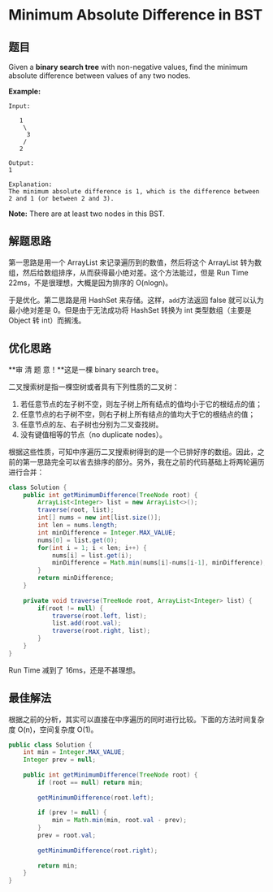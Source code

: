 # Minimum Absolute Difference in BST

## 题目

Given a **binary search tree** with non-negative values, find the minimum absolute difference between values of any two nodes.

**Example:**

```
Input:

   1
    \
     3
    /
   2

Output:
1

Explanation:
The minimum absolute difference is 1, which is the difference between 2 and 1 (or between 2 and 3).
```

**Note:** There are at least two nodes in this BST. 

## 解题思路

第一思路是用一个 ArrayList 来记录遍历到的数值，然后将这个 ArrayList 转为数组，然后给数组排序，从而获得最小绝对差。这个方法能过，但是 Run Time 22ms，不是很理想，大概是因为排序的 O(nlogn)。

于是优化。第二思路是用 HashSet 来存储。这样，`add`方法返回 false 就可以认为最小绝对差是 0。但是由于无法成功将 HashSet 转换为 int 类型数组（主要是 Object 转 int）而搁浅。

## 优化思路

**审 清 题 意！**这是一棵 binary search tree。

二叉搜索树是指一棵空树或者具有下列性质的二叉树：

1. 若任意节点的左子树不空，则左子树上所有结点的值均小于它的根结点的值；
2. 任意节点的右子树不空，则右子树上所有结点的值均大于它的根结点的值；
3. 任意节点的左、右子树也分别为二叉查找树。
4. 没有键值相等的节点（no duplicate nodes）。

根据这些性质，可知中序遍历二叉搜索树得到的是一个已排好序的数组。因此，之前的第一思路完全可以省去排序的部分。另外，我在之前的代码基础上将两轮遍历进行合并：

```java
class Solution {
    public int getMinimumDifference(TreeNode root) {
        ArrayList<Integer> list = new ArrayList<>();
        traverse(root, list);
        int[] nums = new int[list.size()];
        int len = nums.length;
        int minDifference = Integer.MAX_VALUE;
        nums[0] = list.get(0);
        for(int i = 1; i < len; i++) {
            nums[i] = list.get(i);
            minDifference = Math.min(nums[i]-nums[i-1], minDifference);
        }
        return minDifference;
    }
    
    private void traverse(TreeNode root, ArrayList<Integer> list) {
        if(root != null) {
            traverse(root.left, list);
            list.add(root.val);
            traverse(root.right, list);
        }
    }
}
```

Run Time 减到了 16ms，还是不甚理想。

## 最佳解法

根据之前的分析，其实可以直接在中序遍历的同时进行比较。下面的方法时间复杂度 O(n)，空间复杂度 O(1)。

```java
public class Solution {
    int min = Integer.MAX_VALUE;
    Integer prev = null;
    
    public int getMinimumDifference(TreeNode root) {
        if (root == null) return min;
        
        getMinimumDifference(root.left);
        
        if (prev != null) {
            min = Math.min(min, root.val - prev);
        }
        prev = root.val;
        
        getMinimumDifference(root.right);
        
        return min;
    }   
}
```